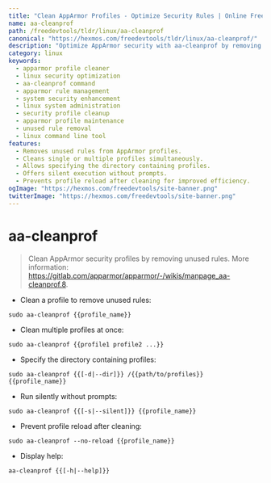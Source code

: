 ```yaml
---
title: "Clean AppArmor Profiles - Optimize Security Rules | Online Free DevTools by Hexmos"
name: aa-cleanprof
path: /freedevtools/tldr/linux/aa-cleanprof
canonical: "https://hexmos.com/freedevtools/tldr/linux/aa-cleanprof/"
description: "Optimize AppArmor security with aa-cleanprof by removing unused rules.  Improve system performance and security. Free online tool, no registration required."
category: linux
keywords:
  - apparmor profile cleaner
  - linux security optimization
  - aa-cleanprof command
  - apparmor rule management
  - system security enhancement
  - linux system administration
  - security profile cleanup
  - apparmor profile maintenance
  - unused rule removal
  - linux command line tool
features:
  - Removes unused rules from AppArmor profiles.
  - Cleans single or multiple profiles simultaneously.
  - Allows specifying the directory containing profiles.
  - Offers silent execution without prompts.
  - Prevents profile reload after cleaning for improved efficiency.
ogImage: "https://hexmos.com/freedevtools/site-banner.png"
twitterImage: "https://hexmos.com/freedevtools/site-banner.png"
---
```


# aa-cleanprof

> Clean AppArmor security profiles by removing unused rules.
> More information: <https://gitlab.com/apparmor/apparmor/-/wikis/manpage_aa-cleanprof.8>.

- Clean a profile to remove unused rules:

`sudo aa-cleanprof {{profile_name}}`

- Clean multiple profiles at once:

`sudo aa-cleanprof {{profile1 profile2 ...}}`

- Specify the directory containing profiles:

`sudo aa-cleanprof {{[-d|--dir]}} /{{path/to/profiles}} {{profile_name}}`

- Run silently without prompts:

`sudo aa-cleanprof {{[-s|--silent]}} {{profile_name}}`

- Prevent profile reload after cleaning:

`sudo aa-cleanprof --no-reload {{profile_name}}`

- Display help:

`aa-cleanprof {{[-h|--help]}}`
